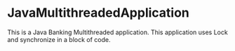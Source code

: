 # JavaMultithreadedApplication
This is a Java Banking Multithreaded application. 
This application uses Lock and synchronize in a block of code.
